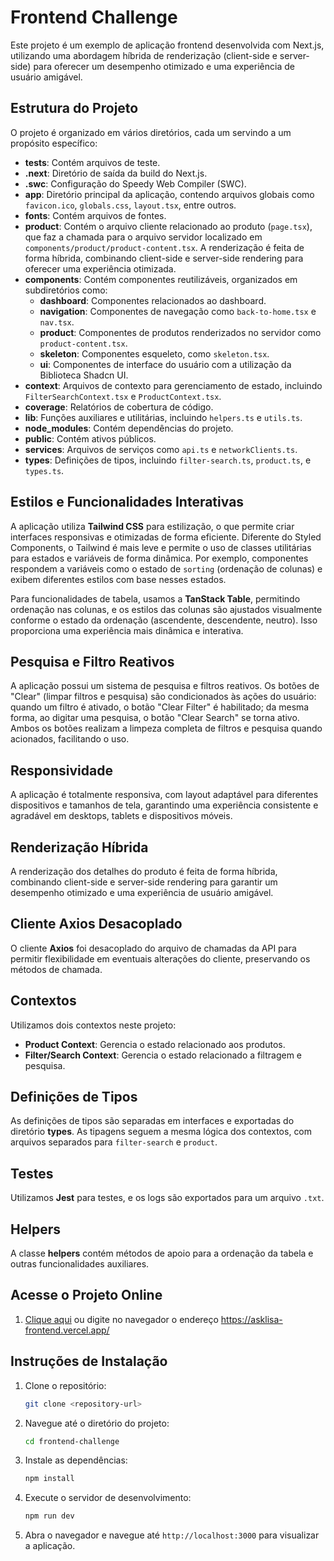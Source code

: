 # Frontend Challenge

Este projeto é um exemplo de aplicação frontend desenvolvida com Next.js, utilizando uma abordagem híbrida de renderização (client-side e server-side) para oferecer um desempenho otimizado e uma experiência de usuário amigável.

## Estrutura do Projeto

O projeto é organizado em vários diretórios, cada um servindo a um propósito específico:

- **tests**: Contém arquivos de teste.
- **.next**: Diretório de saída da build do Next.js.
- **.swc**: Configuração do Speedy Web Compiler (SWC).
- **app**: Diretório principal da aplicação, contendo arquivos globais como `favicon.ico`, `globals.css`, `layout.tsx`, entre outros.
- **fonts**: Contém arquivos de fontes.
- **product**: Contém o arquivo cliente relacionado ao produto (`page.tsx`), que faz a chamada para o arquivo servidor localizado em `components/product/product-content.tsx`. A renderização é feita de forma híbrida, combinando client-side e server-side rendering para oferecer uma experiência otimizada.
- **components**: Contém componentes reutilizáveis, organizados em subdiretórios como:
  - **dashboard**: Componentes relacionados ao dashboard.
  - **navigation**: Componentes de navegação como `back-to-home.tsx` e `nav.tsx`.
  - **product**: Componentes de produtos renderizados no servidor como `product-content.tsx`.
  - **skeleton**: Componentes esqueleto, como `skeleton.tsx`.
  - **ui**: Componentes de interface do usuário com a utilização da Biblioteca Shadcn UI.
- **context**: Arquivos de contexto para gerenciamento de estado, incluindo `FilterSearchContext.tsx` e `ProductContext.tsx`.
- **coverage**: Relatórios de cobertura de código.
- **lib**: Funções auxiliares e utilitárias, incluindo `helpers.ts` e `utils.ts`.
- **node_modules**: Contém dependências do projeto.
- **public**: Contém ativos públicos.
- **services**: Arquivos de serviços como `api.ts` e `networkClients.ts`.
- **types**: Definições de tipos, incluindo `filter-search.ts`, `product.ts`, e `types.ts`.

## Estilos e Funcionalidades Interativas

A aplicação utiliza **Tailwind CSS** para estilização, o que permite criar interfaces responsivas e otimizadas de forma eficiente. Diferente do Styled Components, o Tailwind é mais leve e permite o uso de classes utilitárias para estados e variáveis de forma dinâmica. Por exemplo, componentes respondem a variáveis como o estado de `sorting` (ordenação de colunas) e exibem diferentes estilos com base nesses estados.

Para funcionalidades de tabela, usamos a **TanStack Table**, permitindo ordenação nas colunas, e os estilos das colunas são ajustados visualmente conforme o estado da ordenação (ascendente, descendente, neutro). Isso proporciona uma experiência mais dinâmica e interativa.

## Pesquisa e Filtro Reativos

A aplicação possui um sistema de pesquisa e filtros reativos. Os botões de "Clear" (limpar filtros e pesquisa) são condicionados às ações do usuário: quando um filtro é ativado, o botão "Clear Filter" é habilitado; da mesma forma, ao digitar uma pesquisa, o botão "Clear Search" se torna ativo. Ambos os botões realizam a limpeza completa de filtros e pesquisa quando acionados, facilitando o uso.

## Responsividade

A aplicação é totalmente responsiva, com layout adaptável para diferentes dispositivos e tamanhos de tela, garantindo uma experiência consistente e agradável em desktops, tablets e dispositivos móveis.

## Renderização Híbrida

A renderização dos detalhes do produto é feita de forma híbrida, combinando client-side e server-side rendering para garantir um desempenho otimizado e uma experiência de usuário amigável.

## Cliente Axios Desacoplado

O cliente **Axios** foi desacoplado do arquivo de chamadas da API para permitir flexibilidade em eventuais alterações do cliente, preservando os métodos de chamada.

## Contextos

Utilizamos dois contextos neste projeto:

- **Product Context**: Gerencia o estado relacionado aos produtos.
- **Filter/Search Context**: Gerencia o estado relacionado a filtragem e pesquisa.

## Definições de Tipos

As definições de tipos são separadas em interfaces e exportadas do diretório **types**. As tipagens seguem a mesma lógica dos contextos, com arquivos separados para `filter-search` e `product`.

## Testes

Utilizamos **Jest** para testes, e os logs são exportados para um arquivo `.txt`.

## Helpers

A classe **helpers** contém métodos de apoio para a ordenação da tabela e outras funcionalidades auxiliares.

## Acesse o Projeto Online

1. [Clique aqui](https://asklisa-frontend.vercel.app/) ou digite no navegador o endereço https://asklisa-frontend.vercel.app/

## Instruções de Instalação

1. Clone o repositório:

   ```bash
   git clone <repository-url>
   ```

2. Navegue até o diretório do projeto:

   ```bash
   cd frontend-challenge
   ```

3. Instale as dependências:

   ```bash
   npm install
   ```

4. Execute o servidor de desenvolvimento:

   ```bash
   npm run dev
   ```

5. Abra o navegador e navegue até `http://localhost:3000` para visualizar a aplicação.
